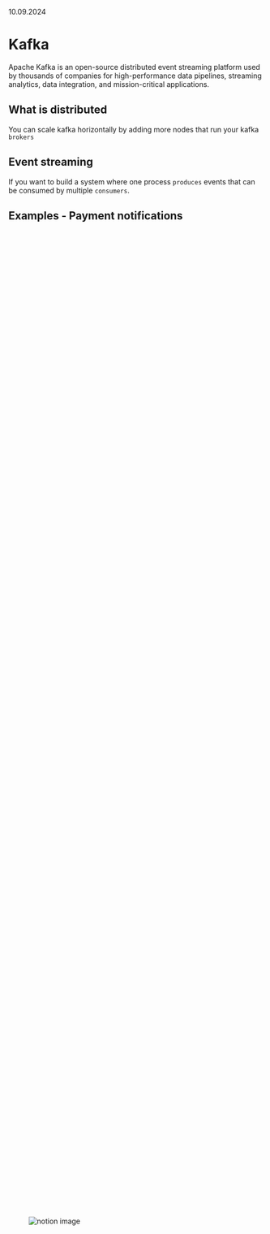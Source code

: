 10.09.2024

# Kafka

Apache Kafka is an open-source distributed event streaming platform used by thousands of companies for high-performance data pipelines, streaming analytics, data integration, and mission-critical applications.

## What is distributed
You can scale kafka horizontally by adding more nodes that run your kafka `brokers`

## Event streaming
If you want to build a system where one process `produces` events that can be consumed by multiple `consumers`.

## Examples - Payment notifications

<figure class="notion-asset-wrapper notion-asset-wrapper-image notion-block-93fb3e9a3e774670a7d81762154c2f57"><div style="position: relative; display: flex; justify-content: center; align-self: center; width: 100%; max-width: 100%; flex-direction: column; height: 100%;"><img src="https://www.notion.so/image/https%3A%2F%2Fprod-files-secure.s3.us-west-2.amazonaws.com%2F085e8ad8-528e-47d7-8922-a23dc4016453%2Feadf2285-35e0-4b6e-bdc6-6459d7ad2223%2FScreenshot_2024-07-10_at_2.47.40_PM.png?table=block&amp;id=93fb3e9a-3e77-4670-a7d8-1762154c2f57&amp;cache=v2" alt="notion image" loading="lazy" decoding="async" class="medium-zoom-image" style="object-fit: cover;"></div></figure>

## Jargon

- Cluster - A group of machines running kafka are known as a kafka cluster
- Broker - Each individual machine is called a broker.
- Producers - As the name suggests, producers are used to publish data to a topic.
- Consumers -  consumers consume from a topic.
- Topic - A topic is a logical channel to which producers send messages and from which consumers read messages. 
- Offsets - Consumers keep track of their position in the topic by maintaining offsets, which represent the position of the last consumed message. Kafka can manage offsets automatically or allow consumers to manage them manually.
- Retention - Kafka topics have configurable retention policies, determining how long data is stored before being deleted. This allows for both real-time processing and historical data replay.

# Start Kafka locally
```bash
docker run -p 9092:9092 apache/kafka:3.7.1
```

get the docker id, then run into another terminal
```bash
docker exec -it <docker id> /bin/bash
```

go to the kafka directory
```bash
cd /opt/kafka/bin
```

create a topic
```bash
./kafka-topics.sh --create --topic quickstart-events --bootstrap-server localhost:9092
```

Publish to the topic
```bash
./kafka-console-producer.sh --topic quickstart-events --bootstrap-server localhost:9092
``````

consume from the topic, go to another terminal, for same docker id
```bash
./kafka-console-consumer.sh --topic quickstart-events --from-beginning --bootstrap-server localhost:9092
```

now whatever you log into console-producer terminal, it will logged into console-consumer terminal

# Kafka in Node.js Process
initialise
```bash
npm init -y
npx tsc --init
```

Update tsconfig.json
```json
"rootDir": "./src",
"outDir": "./dist"
```


update package.json
```json
"scripts": {
    "start": "tsc -b && node dist/index.js",
    "produce": "tsc -b && node dist/producer.js",
    "consume": "tsc -b && node dist/consumer.js"
},
```

update`index.ts`

run the app
```bash
npm run start
```

# Consumer groups and partitions

## Consumer group
A consumer group is a group of consumers that coordinate to consume messages from a Kafka topic. 

* Purpose:
- Load Balancing: Distribute the processing load among multiple consumers.
- Fault Tolerance: If one consumer fails, Kafka automatically redistributes the partitions that the failed consumer was handling to the remaining consumers in the group.
- Parallel Processing: Consumers in a group can process different partitions in parallel, improving throughput and scalability.

## Partitions
Partitions are subdivisions of a Kafka topic. Each partition is an ordered, immutable sequence of messages that is appended to by producers. Partitions enable Kafka to scale horizontally and allow for parallel processing of messages.

## How is a partition decided?
 When a message is produced to a Kafka topic, it is assigned to a specific partition. This can be done using a round-robin method, a hash of the message key, or a custom partitioning strategy.
Usually you’ll take things like `user id` as the `message key` so all messages from the same user go to the same consumer (so a single user doesnt starve everyone lets say).

<figure class="notion-asset-wrapper notion-asset-wrapper-image notion-block-31961a0ea0f84aefb8e2a146990ff7c6"><div style="position: relative; display: flex; justify-content: center; align-self: center; width: 100%; max-width: 100%; flex-direction: column; height: 100%;"><img src="https://www.notion.so/image/https%3A%2F%2Fprod-files-secure.s3.us-west-2.amazonaws.com%2F085e8ad8-528e-47d7-8922-a23dc4016453%2Fd55d31bc-6733-4b44-b29f-c068def20edc%2FScreenshot_2024-07-10_at_5.36.09_PM.png?table=block&amp;id=31961a0e-a0f8-4aef-b8e2-a146990ff7c6&amp;cache=v2" alt="notion image" loading="lazy" decoding="async" class="medium-zoom-image" style="object-fit: cover;"></div></figure>


# Partitions in kafka
In this slide, we’ll talk about what are partitions in Kafka
- Create a new topic with 3 partitions
```bash
./kafka-topics.sh --create --topic payment-done --partitions 3 --bootstrap-server localhost:9092
```

- Ensure it has 3 partitions
```bash
./kafka-topics.sh --describe --topic payment-done --bootstrap-server localhost:9092
```

- Update the topic in the node.js script to use `payment-done`
```ts
async function main() {
  await producer.connect();
  await producer.send({
    topic: "payment-done",
    messages: [{
      value: "hi there",
      key: "user1"
    }]
  });
}
///
await consumer.subscribe({
  topic: "payment-done", fromBeginning: true
})
```


- Consume messages in 3 terminals
```bash
npm run consume
```

- produce messages
```bash
npm run produce
```


# Partitioning strategy
When producing messages, you can assign a key that uniquely identifies the event. 
Kafka will hash this key and use the hash to determine the partition. This ensures that all messages with the same key (lets say for the same user) are sent to the same partition.

- Create a new `producer-user.ts` file, pass in a `key` when producing the message

- Add produce:user script
```tsconfig
"produce:user": "tsc -b && node dist/producer-user.js",
```

- Start 3 consumers and one producer. Notice all messages reach the same consumer
```bash
npm run produce:user
```


